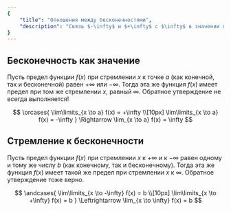 ```yaml
---
{
    "title": "Отношения между бесконечностями",
    "description": "Связь $-\infty$ и $+\infty$ с $\infty$ в значении предела, а также при стремлении к ним."
}
---
```


## Бесконечность как значение

Пусть предел функции $f(x)$ при стремлении $x$ к точке $a$ (как конечной, так и бесконечной) равен $+\infty$ или $-\infty$. Тогда эта же функция $f(x)$ имеет предел при том же стремлении $x$, равный $\infty$. Обратное утверждение не всегда выполняется!

$$ \orcases{ \lim\limits_{x \to a} f(x) = +\infty \\[10px] \lim\limits_{x \to a} f(x) = -\infty } \Rightarrow \lim_{x \to a} f(x) = \infty $$

## Стремление к бесконечности

Пусть предел функции $f(x)$ при стремлении $x$ к $+\infty$ и к $-\infty$ равен одному и тому же числу $b$ (как конечному, так и бесконечному). Тогда эта же функция $f(x)$ имеет такой же предел при стремлении $x$ к $\infty$. Обратное утверждение тоже верно.

$$ \andcases{ \lim\limits_{x \to -\infty} f(x) = b \\[10px] \lim\limits_{x \to +\infty} f(x) = b } \Leftrightarrow \lim_{x \to \infty} f(x) = b $$